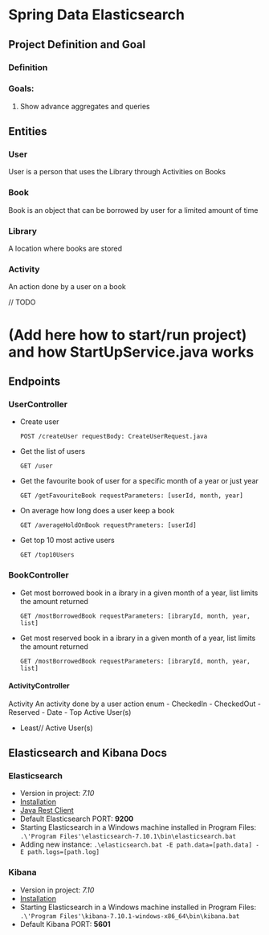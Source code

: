 # Spring Data Elasticsearch
## Project Definition and Goal
### Definition

### Goals:
1. Show advance aggregates and queries

## Entities
### User
User is a person that uses the Library through Activities on Books
### Book
Book is an object that can be borrowed by user for a limited amount of time
### Library
A location where books are stored
### Activity
An action done by a user on a book

// TODO
# (Add here how to start/run project) and how StartUpService.java works


##  Endpoints
### UserController
- Create user
   
    `POST /createUser requestBody: CreateUserRequest.java`

- Get the list of users

  `GET /user`

- Get the favourite book of user for a specific month of a year or just year

  `GET /getFavouriteBook requestParameters: [userId, month, year]`

- On average how long does a user keep a book
  
  `GET /averageHoldOnBook requestPrameters: [userId]`

- Get top 10 most active users
  
  `GET /top10Users`

### BookController
  - Get most borrowed book in a ibrary in a given month of a year, list limits the amount returned
    
    `GET /mostBorrowedBook requestParameters: [ibraryId, month, year, list]`
  
  - Get most reserved book in a ibrary in a given month of a year, list limits the amount returned
    
    `GET /mostBorrowedBook requestParameters: [ibraryId, month, year, list]`

#### ActivityController


  Activity An activity done by a user action enum - CheckedIn - CheckedOut - Reserved - Date - Top
  Active User(s)
  - Least// Active User(s)

## Elasticsearch and Kibana Docs
### Elasticsearch
- Version in project: _7.10_
- [Installation](https://www.elastic.co/guide/en/elasticsearch/reference/current/install-elasticsearch.html)
- [Java Rest Client](https://www.elastic.co/guide/en/elasticsearch/client/java-rest/current/index.html)
- Default Elasticsearch PORT: **9200**
- Starting Elasticsearch in a Windows machine installed in Program Files: `.\'Program Files'\elasticsearch-7.10.1\bin\elasticsearch.bat`
- Adding new instance: `.\elasticsearch.bat -E path.data=[path.data] -E path.logs=[path.log]`

### Kibana
- Version in project: _7.10_
- [Installation](https://www.elastic.co/guide/en/kibana/current/install.html)
- Starting Elasticsearch in a Windows machine installed in Program Files: `.\'Program Files'\kibana-7.10.1-windows-x86_64\bin\kibana.bat`
- Default Kibana PORT: **5601**
